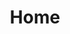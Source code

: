---
home: true
title: Home
heroImage:
actions:
  - text: 开始
    link: /link
    type: primary
#   - text: Introduction
#     link: /guide/
#     type: secondary
features:
  - title: 链接
    details: 记录他人分享链接
  - title: 记录
    details: 记录自己的学习经过
  - title: 使用
    details: 融会贯通所有知识
#   - title: Themes
#     details: Providing a default theme out of the box. You can also choose a community theme or create your own one.
#   - title: Plugins
#     details: Flexible plugin API, allowing plugins to provide lots of plug-and-play features for your site.
#   - title: Bundlers
#     details: Default bundler is Vite, while Webpack is also supported. Choose the one you like!
footer: MIT Licensed | Copyright © 2021-present weking
---